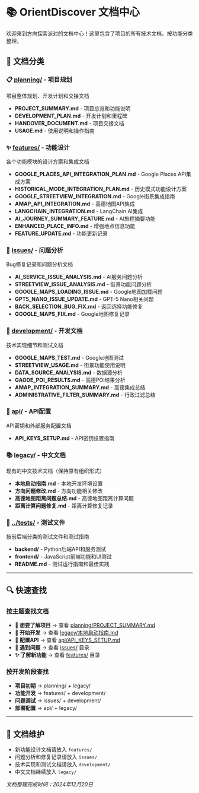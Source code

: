 # 📚 OrientDiscover 文档中心

欢迎来到方向探索派对的文档中心！这里包含了项目的所有技术文档，按功能分类整理。

## 📁 文档分类

### 📋 [planning/](planning/) - 项目规划
项目整体规划、开发计划和交接文档
- **PROJECT_SUMMARY.md** - 项目总览和功能说明
- **DEVELOPMENT_PLAN.md** - 开发计划和里程碑
- **HANDOVER_DOCUMENT.md** - 项目交接文档
- **USAGE.md** - 使用说明和操作指南

### ✨ [features/](features/) - 功能设计
各个功能模块的设计方案和集成文档
- **GOOGLE_PLACES_API_INTEGRATION_PLAN.md** - Google Places API集成方案
- **HISTORICAL_MODE_INTEGRATION_PLAN.md** - 历史模式功能设计方案  
- **GOOGLE_STREETVIEW_INTEGRATION.md** - Google街景集成指南
- **AMAP_API_INTEGRATION.md** - 高德地图API集成
- **LANGCHAIN_INTEGRATION.md** - LangChain AI集成
- **AI_JOURNEY_SUMMARY_FEATURE.md** - AI旅程摘要功能
- **ENHANCED_PLACE_INFO.md** - 增强地点信息功能
- **FEATURE_UPDATE.md** - 功能更新记录

### 🐛 [issues/](issues/) - 问题分析
Bug修复记录和问题分析文档
- **AI_SERVICE_ISSUE_ANALYSIS.md** - AI服务问题分析
- **STREETVIEW_ISSUE_ANALYSIS.md** - 街景功能问题分析  
- **GOOGLE_MAPS_LOADING_ISSUE.md** - Google地图加载问题
- **GPT5_NANO_ISSUE_UPDATE.md** - GPT-5 Nano相关问题
- **BACK_SELECTION_BUG_FIX.md** - 返回选择功能修复
- **GOOGLE_MAPS_FIX.md** - Google地图修复记录

### 🔧 [development/](development/) - 开发文档
技术实现细节和测试文档
- **GOOGLE_MAPS_TEST.md** - Google地图测试
- **STREETVIEW_USAGE.md** - 街景功能使用说明
- **DATA_SOURCE_ANALYSIS.md** - 数据源分析
- **GAODE_POI_RESULTS.md** - 高德POI结果分析
- **AMAP_INTEGRATION_SUMMARY.md** - 高德集成总结
- **ADMINISTRATIVE_FILTER_SUMMARY.md** - 行政过滤总结

### 🔌 [api/](api/) - API配置
API密钥和外部服务配置文档
- **API_KEYS_SETUP.md** - API密钥设置指南

### 📚 [legacy/](legacy/) - 中文文档
现有的中文技术文档（保持原有组织形式）
- **本地启动指南.md** - 本地开发环境设置
- **方向问题修改.md** - 方向功能相关修改
- **高德地图距离问题总结.md** - 高德地图距离计算问题
- **距离计算问题修复.md** - 距离计算修复记录

### 🧪 [../tests/](../tests/) - 测试文件
按前后端分类的测试文件和测试指南
- **backend/** - Python后端API和服务测试
- **frontend/** - JavaScript前端功能和UI测试
- **README.md** - 测试运行指南和最佳实践

---

## 🔍 快速查找

### 按主题查找文档
- **🎯 想要了解项目** → 查看 [planning/PROJECT_SUMMARY.md](planning/PROJECT_SUMMARY.md)
- **🚀 开始开发** → 查看 [legacy/本地启动指南.md](legacy/本地启动指南.md)
- **🔌 配置API** → 查看 [api/API_KEYS_SETUP.md](api/API_KEYS_SETUP.md)
- **🐛 遇到问题** → 查看 [issues/](issues/) 目录
- **✨ 了解新功能** → 查看 [features/](features/) 目录

### 按开发阶段查找
- **项目初期** → planning/ + legacy/
- **功能开发** → features/ + development/
- **问题调试** → issues/ + development/
- **部署配置** → api/ + legacy/

---

## 📝 文档维护

- 新功能设计文档请放入 `features/`
- 问题分析和修复记录请放入 `issues/`  
- 技术实现和测试文档请放入 `development/`
- 中文文档继续放入 `legacy/`

*文档整理完成时间：2024年12月20日*
